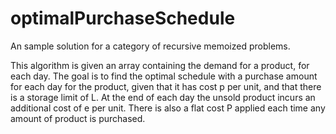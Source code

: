 # optimalPurchaseSchedule
An sample solution for a category of recursive memoized problems. 

This algorithm is given an array containing the demand for a product, for each day.
The goal is to find the optimal schedule with a purchase amount for each day for the
product, given that it has cost p per unit, and that there is a storage limit of L.
At the end of each day the unsold product incurs an additional cost of e per unit.
There is also a flat cost P applied each time any amount of product is purchased.
